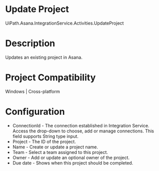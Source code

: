 ﻿# Update Project

UiPath.Asana.IntegrationService.Activities.UpdateProject

# Description

Updates an existing project in Asana.

# Project Compatibility

Windows | Cross-platform

# Configuration

* ConnectionId - The connection established in Integration Service. Access the drop-down to choose, add or manage connections. This field supports String type input.
* Project - The ID of the project.
* Name - Create or update a project name.
* Team - Select a team assigned to this project.
* Owner - Add or update an optional owner of the project.
* Due date - Shows when this project should be completed.
